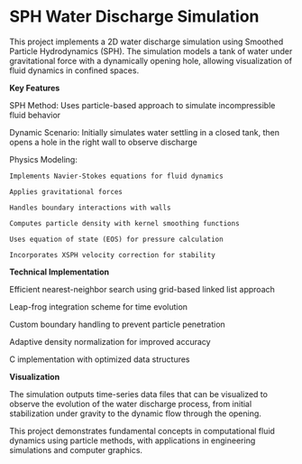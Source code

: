 # SPH Water Discharge Simulation
This project implements a 2D water discharge simulation using Smoothed Particle Hydrodynamics (SPH). The simulation models a tank of water under gravitational force with a dynamically opening hole, allowing visualization of fluid dynamics in confined spaces.

**Key Features**
  
  SPH Method: Uses particle-based approach to simulate incompressible fluid behavior
  
  Dynamic Scenario: Initially simulates water settling in a closed tank, then opens a hole in the right wall to observe discharge

  Physics Modeling:
  
    Implements Navier-Stokes equations for fluid dynamics
    
    Applies gravitational forces
    
    Handles boundary interactions with walls
    
    Computes particle density with kernel smoothing functions
    
    Uses equation of state (EOS) for pressure calculation
    
    Incorporates XSPH velocity correction for stability

**Technical Implementation**

  Efficient nearest-neighbor search using grid-based linked list approach
  
  Leap-frog integration scheme for time evolution
  
  Custom boundary handling to prevent particle penetration
  
  Adaptive density normalization for improved accuracy
  
  C implementation with optimized data structures

**Visualization**

The simulation outputs time-series data files that can be visualized to observe the evolution of the water discharge process, from initial stabilization under gravity to the dynamic flow through the opening.

This project demonstrates fundamental concepts in computational fluid dynamics using particle methods, with applications in engineering simulations and computer graphics.
